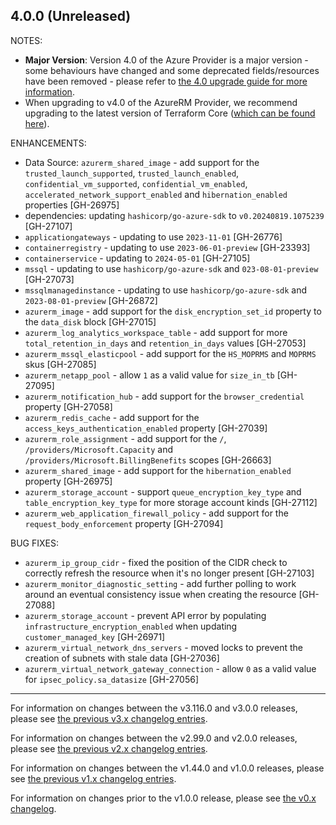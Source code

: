 ## 4.0.0 (Unreleased)

NOTES:

* **Major Version**: Version 4.0 of the Azure Provider is a major version - some behaviours have changed and some deprecated fields/resources have been removed - please refer to [the 4.0 upgrade guide for more information](https://registry.terraform.io/providers/hashicorp/azurerm/latest/docs/guides/4.0-upgrade-guide).
* When upgrading to v4.0 of the AzureRM Provider, we recommend upgrading to the latest version of Terraform Core ([which can be found here](https://www.terraform.io/downloads)).

ENHANCEMENTS:

* Data Source: `azurerm_shared_image` - add support for the `trusted_launch_supported`, `trusted_launch_enabled`, `confidential_vm_supported`, `confidential_vm_enabled`, `accelerated_network_support_enabled` and `hibernation_enabled` properties [GH-26975]
* dependencies: updating `hashicorp/go-azure-sdk` to `v0.20240819.1075239` [GH-27107]
* `applicationgateways` - updating to use `2023-11-01` [GH-26776]
* `containerregistry` - updating to use `2023-06-01-preview` [GH-23393]
* `containerservice` - updating to `2024-05-01` [GH-27105]
* `mssql` - updating to use `hashicorp/go-azure-sdk` and `023-08-01-preview` [GH-27073]
* `mssqlmanagedinstance` - updating to use `hashicorp/go-azure-sdk` and `2023-08-01-preview` [GH-26872]
* `azurerm_image` - add support for the `disk_encryption_set_id` property to the `data_disk` block [GH-27015]
* `azurerm_log_analytics_workspace_table` - add support for more `total_retention_in_days` and `retention_in_days` values [GH-27053]
* `azurerm_mssql_elasticpool` - add support for the `HS_MOPRMS` and `MOPRMS` skus [GH-27085]
* `azurerm_netapp_pool` - allow `1` as a valid value for `size_in_tb` [GH-27095]
* `azurerm_notification_hub` - add support for the `browser_credential` property [GH-27058]
* `azurerm_redis_cache` - add support for the `access_keys_authentication_enabled` property [GH-27039]
* `azurerm_role_assignment` - add support for the `/`, `/providers/Microsoft.Capacity` and `/providers/Microsoft.BillingBenefits` scopes [GH-26663]
* `azurerm_shared_image` - add support for the `hibernation_enabled` property [GH-26975]
* `azurerm_storage_account` - support `queue_encryption_key_type` and `table_encryption_key_type` for more storage account kinds [GH-27112]
* `azurerm_web_application_firewall_policy` - add support for the `request_body_enforcement` property [GH-27094]

BUG FIXES:

* `azurerm_ip_group_cidr` - fixed the position of the CIDR check to correctly refresh the resource when it's no longer present [GH-27103]
* `azurerm_monitor_diagnostic_setting` - add further polling to work around an eventual consistency issue when creating the resource [GH-27088]
* `azurerm_storage_account` - prevent API error by populating `infrastructure_encryption_enabled` when updating `customer_managed_key` [GH-26971]
* `azurerm_virtual_network_dns_servers` - moved locks to prevent the creation of subnets with stale data [GH-27036]
* `azurerm_virtual_network_gateway_connection` - allow `0` as a valid value for `ipsec_policy.sa_datasize` [GH-27056]

---

For information on changes between the v3.116.0 and v3.0.0 releases, please see [the previous v3.x changelog entries](https://github.com/hashicorp/terraform-provider-azurerm/blob/main/CHANGELOG-v3.md).

For information on changes between the v2.99.0 and v2.0.0 releases, please see [the previous v2.x changelog entries](https://github.com/hashicorp/terraform-provider-azurerm/blob/main/CHANGELOG-v2.md).

For information on changes between the v1.44.0 and v1.0.0 releases, please see [the previous v1.x changelog entries](https://github.com/hashicorp/terraform-provider-azurerm/blob/main/CHANGELOG-v1.md).

For information on changes prior to the v1.0.0 release, please see [the v0.x changelog](https://github.com/hashicorp/terraform-provider-azurerm/blob/main/CHANGELOG-v0.md).